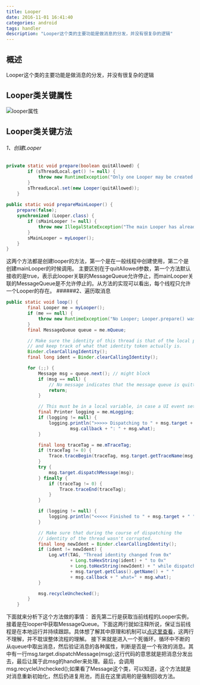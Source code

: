 ```yaml
---
title: Looper
date: 2016-11-01 16:41:40
categories: android
tags: handler
description: "Looper这个类的主要功能是做消息的分发，并没有很复杂的逻辑"
---
```

## 概述
Looper这个类的主要功能是做消息的分发，并没有很复杂的逻辑

## Looper类关键属性
![looper属性][1]
## Looper类关键方法
###### 1、创建Looper
```java
private static void prepare(boolean quitAllowed) {
        if (sThreadLocal.get() != null) {
            throw new RuntimeException("Only one Looper may be created per thread");
        }
        sThreadLocal.set(new Looper(quitAllowed));
    }
    
public static void prepareMainLooper() {
    prepare(false);
    synchronized (Looper.class) {
        if (sMainLooper != null) {
            throw new IllegalStateException("The main Looper has already been prepared.");
        }
        sMainLooper = myLooper();
    }
}
```
这两个方法都是创建looper的方法，第一个是在一般线程中创建使用，第二个是创建mainLooper的时候调用。
主要区别在于quitAllowed参数，第一个方法默认接收的是true，表示此looper关联的MessageQueue允许停止，而mainLooper关联的MessageQueue是不允许停止的。从方法的实现可以看出，每个线程只允许一个Looper的存在。
######2、遍历取消息
```java
public static void loop() {
        final Looper me = myLooper();
        if (me == null) {
            throw new RuntimeException("No Looper; Looper.prepare() wasn't called on this thread.");
        }
        final MessageQueue queue = me.mQueue;

        // Make sure the identity of this thread is that of the local process,
        // and keep track of what that identity token actually is.
        Binder.clearCallingIdentity();
        final long ident = Binder.clearCallingIdentity();

        for (;;) {
            Message msg = queue.next(); // might block
            if (msg == null) {
                // No message indicates that the message queue is quitting.
                return;
            }

            // This must be in a local variable, in case a UI event sets the logger
            final Printer logging = me.mLogging;
            if (logging != null) {
                logging.println(">>>>> Dispatching to " + msg.target + " " +
                        msg.callback + ": " + msg.what);
            }

            final long traceTag = me.mTraceTag;
            if (traceTag != 0) {
                Trace.traceBegin(traceTag, msg.target.getTraceName(msg));
            }
            try {
                msg.target.dispatchMessage(msg);
            } finally {
                if (traceTag != 0) {
                    Trace.traceEnd(traceTag);
                }
            }

            if (logging != null) {
                logging.println("<<<<< Finished to " + msg.target + " " + msg.callback);
            }

            // Make sure that during the course of dispatching the
            // identity of the thread wasn't corrupted.
            final long newIdent = Binder.clearCallingIdentity();
            if (ident != newIdent) {
                Log.wtf(TAG, "Thread identity changed from 0x"
                        + Long.toHexString(ident) + " to 0x"
                        + Long.toHexString(newIdent) + " while dispatching to "
                        + msg.target.getClass().getName() + " "
                        + msg.callback + " what=" + msg.what);
            }

            msg.recycleUnchecked();
        }
    }
```
下面就来分析下这个方法做的事情：
首先第二行是获取当前线程的Looper实例，接着是在looper中获取MessageQueue。下面这两行就如注释所说，保证当前线程是在本地运行并持续跟踪。具体想了解其中原理和机制可以[点这里查看][3]，这两行不理解，并不耽误整体流程的理解。
接下来就是进入一个死循环，循环中不断的从queue中取出消息，然后验证消息的各种属性，判断是否是一个有效的消息。其中有一行msg.target.dispatchMessage(msg);这行代码的意思就是把消息分发出去，最后让属于此msg的handler来处理。最后，会调用msg.recycleUnchecked();如果看了Message这个类，可以知道，这个方法就是对消息重新初始化，然后扔进复用池，而且在这里调用的是强制回收方法。

[1]: http://ofy9dm2ii.bkt.clouddn.com/image/article/looper.png
[3]: http://www.th7.cn/Program/java/201603/774109.shtml